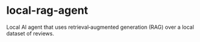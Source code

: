 # local-rag-agent
Local AI agent that uses retrieval‐augmented generation (RAG) over a local dataset of reviews.
